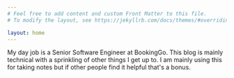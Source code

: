 ```yaml
---
# Feel free to add content and custom Front Matter to this file.
# To modify the layout, see https://jekyllrb.com/docs/themes/#overriding-theme-defaults

layout: home
---
```


My day job is a Senior Software Engineer at BookingGo.
This blog is mainly technical with a sprinkling of other things I get up to.
I am mainly using this for taking notes but if other people find it helpful that's a bonus.